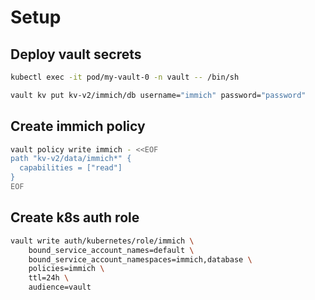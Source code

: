 # Setup

## Deploy vault secrets

```bash
kubectl exec -it pod/my-vault-0 -n vault -- /bin/sh
```

```bash
vault kv put kv-v2/immich/db username="immich" password="password"
```

## Create immich policy

```bash
vault policy write immich - <<EOF
path "kv-v2/data/immich*" {
  capabilities = ["read"]
}
EOF
```

## Create k8s auth role

```bash
vault write auth/kubernetes/role/immich \
    bound_service_account_names=default \
    bound_service_account_namespaces=immich,database \
    policies=immich \
    ttl=24h \
    audience=vault
```
